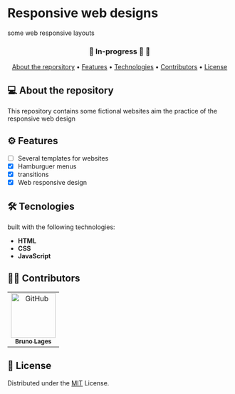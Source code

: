 # Responsive web designs
some web responsive layouts

<h3 align="center"> 
	🚧  In-progress 🚀 🚧
</h3>

 <p align="center">
 <a href="#about">About the reporsitory</a> •
 <a href="#features">Features</a> •
 <a href="#technologies">Technologies</a> • 
 <a href="#contributors">Contributors</a> • 
 <a href="#license">License</a> 
</p>



<a name="about"></a>
## 💻 About the repository
This repository contains some fictional websites aim the practice of the responsive web design

<a name="features"></a>
## ⚙️ Features 


- [ ] Several templates for websites
- [x] Hamburguer menus
- [x] transitions 
- [x] Web responsive design

<a name="technologies"></a>
## 🛠 Tecnologies

built with the following technologies:

-   **HTML**
-   **CSS**
-   **JavaScript**

<a name="contributors"></a>
## 👨‍💻 Contributors
<table>
  <tr>
    <td align="center">
      <a href="#">
        <img src="https://avatars.githubusercontent.com/u/73563154?s=400&u=f11025d276ac9e601491354f09e93a0cc4a8d3d8&v=4" width="100px;" alt=" GitHub"/><br>
        <sub>
          <b>Bruno Lages</b>
        </sub>
      </a>
    </td>

</table> 

<a name="license"></a>
## 📝 License
Distributed under the [MIT](./LICENSE) License.
